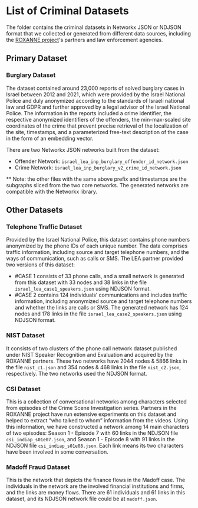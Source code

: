 # List of Criminal Datasets
The folder contains the criminal datasets in Networkx JSON or NDJSON format that we collected or generated from different data sources, including the [ROXANNE project](https://roxanne-euproject.org/)'s partners and law enforcement agencies.

## Primary Dataset

### Burglary Dataset
The dataset contained around 23,000 reports of solved burglary cases in Israel between 2012 and 2021, which were provided by the Israel National Police and duly anonymized according to the standards of Israeli national law and GDPR and further approved by a legal advisor of the Israel National Police. The information in the reports included a crime identifier, the respective anonymized identifiers of the offenders, the min-max-scaled site coordinates of the crime that prevent precise retrieval of the localization of the site, timestamps, and a parameterized free-text description of the case in the form of an embedding vector.

There are two Networkx JSON networks built from the dataset:
- Offender Network: ``israel_lea_inp_burglary_offender_id_network.json``
- Crime Network: ``israel_lea_inp_burglary_v2_crime_id_network.json``

** Note: the other files with the same above prefix and timestamps are the subgraphs sliced from the two core networks. The generated networks are compatible with the Networkx library.

## Other Datasets

### Telephone Traffic Dataset
Provided by the Israel National Police, this dataset contains phone numbers anonymized by the phone IDs of each unique number. The data comprises traffic information, including source and target telephone numbers, and the ways of communication, such as calls or SMS. The LEA partner provided two versions of this dataset: 
- #CASE 1 consists of 33 phone calls, and a small network is generated from this dataset with 33 nodes and 38 links in the file ```israel_lea_case1_speakers.json``` using NDJSON format. 
- #CASE 2 contains 124 individuals’ communications and includes traffic information, including anonymized source and target telephone numbers and whether the links are calls or SMS. The generated network has 124 nodes and 178 links in the file ```israel_lea_case2_speakers.json``` using NDJSON format. 

### NIST Dataset
It consists of two clusters of the phone call network dataset published under NIST Speaker Recognition and Evaluation and acquired by the ROXANNE partners. These two networks have 2044 nodes & 5866 links in the file ```nist_c1.json``` and 354 nodes & 468 links in the file ```nist_c2.json```, respectively. The two networks used the NDJSON format.

### CSI Dataset
This is a collection of conversational networks among characters selected from episodes of the Crime Scene Investigation series. Partners in the ROXANNE project have run extensive experiments on this dataset and helped to extract “who talked to whom” information from the videos. Using this information, we have constructed a network among 14 main characters of two episodes: Season 1 - Episode 7 with 60 links in the NDJSON file ```csi_indiap_s01e07.json```, and Season 1 - Episode 8 with 91 links in the NDJSON file ```csi_indiap_s01e08.json```. Each link means its two characters have been involved in some conversation. 

### Madoff Fraud Dataset
This is the network that depicts the finance flows in the Madoff case. The individuals in the network are the involved financial institutions and firms, and the links are money flows.  There are 61 individuals and 61 links in this dataset, and its NDJSON network file could be at ```madoff.json```.
